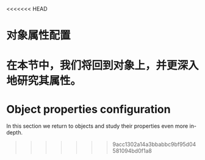 <<<<<<< HEAD
# 对象属性配置

在本节中，我们将回到对象上，并更深入地研究其属性。
=======
# Object properties configuration

In this section we return to objects and study their properties even more in-depth.
>>>>>>> 9acc1302a14a3bbabbc9bf95d04581094bd0f1a8

